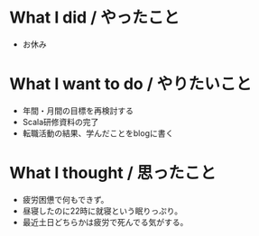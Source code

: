 # What I did / やったこと
- お休み

# What I want to do / やりたいこと
- 年間・月間の目標を再検討する
- Scala研修資料の完了
- 転職活動の結果、学んだことをblogに書く

# What I thought / 思ったこと
- 疲労困憊で何もできず。
- 昼寝したのに22時に就寝という眠りっぷり。
- 最近土日どちらかは疲労で死んでる気がする。
